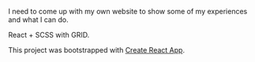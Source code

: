 I need to come up with my own website to show some of my experiences and what I can do.

React + SCSS with GRID.


This project was bootstrapped with [Create React App](https://github.com/facebook/create-react-app).
